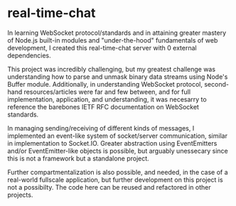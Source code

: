 # real-time-chat

In learning WebSocket protocol/standards and in attaining greater mastery of Node.js built-in modules and "under-the-hood" fundamentals of web development, I created this real-time-chat server with 0 external dependencies.

This project was incredibly challenging, but my greatest challenge was understanding how to parse and unmask binary data streams using Node's Buffer module. Additionally, in understanding WebSocket protocol, second-hand resources/articles were far and few between, and for full implementation, application, and understanding, it was necesarry to reference the barebones IETF RFC documentation on WebSocket standards.

In managing sending/receiving of different kinds of messages, I implemented an event-like system of socket/server communication, similar in implementation to Socket.IO. Greater abstraction using EventEmitters and/or EventEmitter-like objects is possible, but arguably unessecary since this is not a framework but a standalone project.

Further compartmentalization is also possible, and needed, in the case of a real-world fullscale application, but further development on this project is not a possibilty. The code here can be reused and refactored in other projects.
